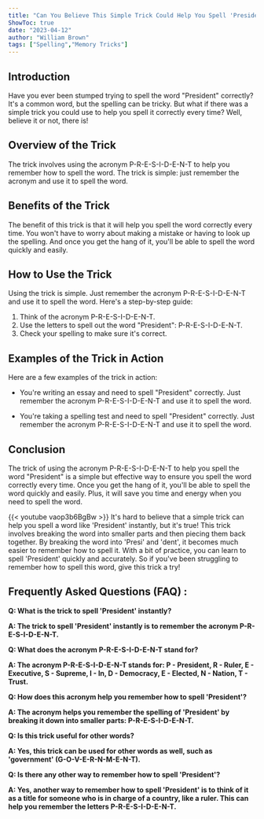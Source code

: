 ```yaml
---
title: "Can You Believe This Simple Trick Could Help You Spell 'President' Instantly?!"
ShowToc: true 
date: "2023-04-12"
author: "William Brown" 
tags: ["Spelling","Memory Tricks"]
---
```

## Introduction

Have you ever been stumped trying to spell the word "President" correctly? It's a common word, but the spelling can be tricky. But what if there was a simple trick you could use to help you spell it correctly every time? Well, believe it or not, there is!

## Overview of the Trick

The trick involves using the acronym P-R-E-S-I-D-E-N-T to help you remember how to spell the word. The trick is simple: just remember the acronym and use it to spell the word.

## Benefits of the Trick

The benefit of this trick is that it will help you spell the word correctly every time. You won't have to worry about making a mistake or having to look up the spelling. And once you get the hang of it, you'll be able to spell the word quickly and easily.

## How to Use the Trick

Using the trick is simple. Just remember the acronym P-R-E-S-I-D-E-N-T and use it to spell the word. Here's a step-by-step guide:

1. Think of the acronym P-R-E-S-I-D-E-N-T.
2. Use the letters to spell out the word "President": P-R-E-S-I-D-E-N-T.
3. Check your spelling to make sure it's correct.

## Examples of the Trick in Action

Here are a few examples of the trick in action:

- You're writing an essay and need to spell "President" correctly. Just remember the acronym P-R-E-S-I-D-E-N-T and use it to spell the word.

- You're taking a spelling test and need to spell "President" correctly. Just remember the acronym P-R-E-S-I-D-E-N-T and use it to spell the word.

## Conclusion

The trick of using the acronym P-R-E-S-I-D-E-N-T to help you spell the word "President" is a simple but effective way to ensure you spell the word correctly every time. Once you get the hang of it, you'll be able to spell the word quickly and easily. Plus, it will save you time and energy when you need to spell the word.

{{< youtube vaop3b6BgBw >}} 
It's hard to believe that a simple trick can help you spell a word like 'President' instantly, but it's true! This trick involves breaking the word into smaller parts and then piecing them back together. By breaking the word into 'Presi' and 'dent', it becomes much easier to remember how to spell it. With a bit of practice, you can learn to spell 'President' quickly and accurately. So if you've been struggling to remember how to spell this word, give this trick a try!

## Frequently Asked Questions (FAQ) :
**Q: What is the trick to spell 'President' instantly?**

**A: The trick to spell 'President' instantly is to remember the acronym P-R-E-S-I-D-E-N-T.**

**Q: What does the acronym P-R-E-S-I-D-E-N-T stand for?**

**A: The acronym P-R-E-S-I-D-E-N-T stands for: P - President, R - Ruler, E - Executive, S - Supreme, I - In, D - Democracy, E - Elected, N - Nation, T - Trust.**

**Q: How does this acronym help you remember how to spell 'President'?**

**A: The acronym helps you remember the spelling of 'President' by breaking it down into smaller parts: P-R-E-S-I-D-E-N-T.**

**Q: Is this trick useful for other words?**

**A: Yes, this trick can be used for other words as well, such as 'government' (G-O-V-E-R-N-M-E-N-T).**

**Q: Is there any other way to remember how to spell 'President'?**

**A: Yes, another way to remember how to spell 'President' is to think of it as a title for someone who is in charge of a country, like a ruler. This can help you remember the letters P-R-E-S-I-D-E-N-T.**





